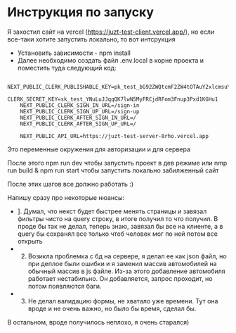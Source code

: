 # Инструкция по запуску
Я захостил сайт на vercel (https://juzt-test-client.vercel.app/), но если все-таки хотите запустить локально, то вот интсрукция

- Установить зависимости - npm install
- Далее необходимо создать файл .env.local в корне проекта и поместить туда следующий код:
```
    NEXT_PUBLIC_CLERK_PUBLISHABLE_KEY=pk_test_bG92ZWQtcmF2ZW4tOTAuY2xlcmsuYWNjb3VudHMuZGV2JA
    CLERK_SECRET_KEY=sk_test_YNuLuJJqqQK7lwN5MyFRCjdRFom3Fnup3Pxd1KGHu1
    NEXT_PUBLIC_CLERK_SIGN_IN_URL=/sign-in
    NEXT_PUBLIC_CLERK_SIGN_UP_URL=/sign-up
    NEXT_PUBLIC_CLERK_AFTER_SIGN_IN_URL=/
    NEXT_PUBLIC_CLERK_AFTER_SIGN_UP_URL=/
    
    NEXT_PUBLIC_API_URL=https://juzt-test-server-8rho.vercel.app
```
Это переменные окружения для авторизации и для сервера

После этого npm run dev чтобы запустить проект в дев режиме или nmp run build & npm run start чтобы запустить локально забилженный сайт

После этих шагов все должно работать :)

Напишу сразу про некоторые нюансы:
* ]. Думал, что некст будет быстрее менять страницы и завязал фильтры чисто на query строку, в итоге получил то что получил. В проде бы так не делал, теперь знаю, завязал бы все на клиенте, 
а в query бы сохранял все только чтоб человек мог по ней потом все открыть
* 2. Возикла проблемка с бд на сервере, я делал ее как json файл, но при деплое были ошибки и я заменил массив автомобилей на обычный массив в js файле. Из-за этого
добавление автомобиля работает нестабильно. Он добавляется, запрос проходит, но потом появляются баги.
* 3. Не делал валидацию формы, не хватало уже времени. Тут она вроде и не очень важно, но было бы время, сделал бы.

В остальном, вроде получилось неплохо, я очень старался)
